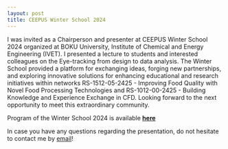 ```yaml
---
layout: post
title: CEEPUS Winter School 2024
---
```


I was invited as a Chairperson and presenter at CEEPUS Winter School 2024 organized at
BOKU University, Institute of Chemical and Energy Engineering (IVET). I presented a 
lecture to students and interested colleagues on the Eye-tracking
from design to data analysis. The Winter School provided a platform for exchanging ideas, 
forging new partnerships, and exploring innovative solutions for enhancing educational 
and research initiatives within networks 
RS-1512-05-2425 - Improving Food Quality with Novel Food Processing Technologies
and RS-1012-00-2425 - Building Knowledge and Experience Exchange in CFD.
Looking forward to the next opportunity to meet this extraordinary community.  

Program of the Winter School 2024 is available **[here](https://drive.google.com/file/d/1aAu8q9K9CBx3SRHcq8uvR9QoVRFI6qQA/view?usp=sharing)**


In case you have any questions regarding the presentation, do not hesitate to contact me by [email](mailto:gereattilaphd@gmail.com)!